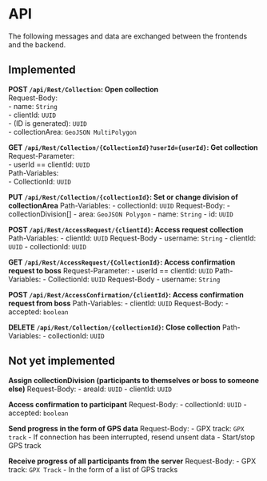 # API

The following messages and data are exchanged between the frontends and the backend.

## Implemented

**POST `/api/Rest/Collection`: Open collection**  
    Request-Body:  
        -   name: `String`  
        -   clientId: `UUID`  
        -   (ID is generated): `UUID`  
        -   collectionArea: `GeoJSON MultiPolygon`  

**GET `/api/Rest/Collection/{CollectionId}?userId={userId}`: Get collection**  
    Request-Parameter:  
        -   userId == clientId: `UUID`  
    Path-Variables:  
        -   CollectionId: `UUID`  
      
**PUT `/api/Rest/Collection/{collectionId}`: Set or change division of collectionArea**
    Path-Variables:
        -   collectionId: `UUID`
    Request-Body:
        -   collectionDivision[]
            -   area: `GeoJSON Polygon`
            -   name: `String`
            -   id: `UUID`
          
**POST `/api/Rest/AccessRequest/{clientId}`: Access request collection**
    Path-Variables:
        -   clientId: `UUID`
    Request-Body
        -   username: `String`
        -   clientId: `UUID`
        -   collectionId: `UUID`
    
**GET `/api/Rest/AccessRequest/{CollectionId}`: Access confirmation request to boss**
    Request-Parameter:
        -   userId == clientId: `UUID`
    Path-Variables:
        -   CollectionId: `UUID`
    Request-Body
        -   username: `String`
    
**POST `/api/Rest/AccessConfirmation/{clientId}`: Access confirmation request from boss**
    Path-Variables:
        -   clientId: `UUID`
    Request-Body:
        -   accepted: `boolean`

**DELETE `/api/Rest/Collection/{collectionId}`: Close collection**
    Path-Variables:
        -   collectionId: `UUID`

 
## Not yet implemented

**Assign collectionDivision (participants to themselves or boss to someone else)**
    Request-Body: 
        -   areaId: `UUID`
        -   clientId: `UUID` 
  
**Access confirmation to participant**
    Request-Body: 
        -   collectionId: `UUID`
        -   accepted: `boolean`

**Send progress in the form of GPS data**
    Request-Body: 
        -   GPX track: `GPX track`
        -   If connection has been interrupted, resend unsent data
        -    Start/stop GPS track

**Receive progress of all participants from the server**
    Request-Body: 
        -   GPX track: `GPX Track`
        -   In the form of a list of GPS tracks



